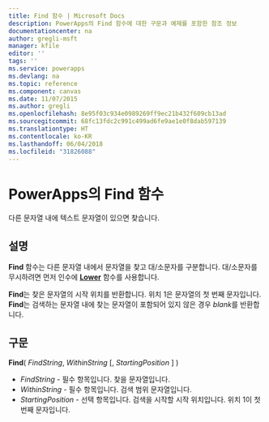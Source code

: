 ```yaml
---
title: Find 함수 | Microsoft Docs
description: PowerApps의 Find 함수에 대한 구문과 예제를 포함한 참조 정보
documentationcenter: na
author: gregli-msft
manager: kfile
editor: ''
tags: ''
ms.service: powerapps
ms.devlang: na
ms.topic: reference
ms.component: canvas
ms.date: 11/07/2015
ms.author: gregli
ms.openlocfilehash: 8e95f03c934e0989269ff9ec21b432f609cb13ad
ms.sourcegitcommit: 68fc13fdc2c991c499ad6fe9ae1e0f8dab597139
ms.translationtype: HT
ms.contentlocale: ko-KR
ms.lasthandoff: 06/04/2018
ms.locfileid: "31826088"
---
```

# <a name="find-function-in-powerapps"></a>PowerApps의 Find 함수
다른 문자열 내에 텍스트 문자열이 있으면 찾습니다.

## <a name="description"></a>설명
**Find** 함수는 다른 문자열 내에서 문자열을 찾고 대/소문자를 구분합니다. 대/소문자를 무시하려면 먼저 인수에 **[Lower](function-lower-upper-proper.md)** 함수를 사용합니다.

**Find**는 찾은 문자열의 시작 위치를 반환합니다.  위치 1은 문자열의 첫 번째 문자입니다. **Find**는 검색하는 문자열 내에 찾는 문자열이 포함되어 있지 않은 경우 *blank*를 반환합니다.

## <a name="syntax"></a>구문
**Find**( *FindString*, *WithinString* [, *StartingPosition* ] )

* *FindString* - 필수 항목입니다.  찾을 문자열입니다.
* *WithinString* - 필수 항목입니다.  검색 범위 문자열입니다.
* *StartingPosition* - 선택 항목입니다.  검색을 시작할 시작 위치입니다.  위치 1이 첫 번째 문자입니다.

